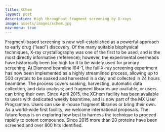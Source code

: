 ```yaml
---
title: XChem
layout: post
description: High throughput fragment screening by X-rays
image: assets/images/xchem.jpg
nav-menu: true
---
```



Fragment-based screening is now well-established as a powerful approach to early drug ("lead") discovery.  Of the many suitable biophysical techniques, X-ray crystallography was one of the first to be used, and is the most directly informative (reference);  however, the experimental overheads have historically been too high for it to be widely used for primary screening.
At Diamond beamline I04-1, the full X-ray screening experiment has now been implemented as a highly streamlined process, allowing up to 500 crystals to be soaked and harvested in a day, and collected in 24 hours beamtime.  The process covers soaking, harvesting, automatic data collection, and data analysis; and fragment libraries are available, or users can bring their own.
Since April 2015, the XChem facility has been available to users with dedicated weekly beamtime, and is now part of the MX User Programme. Users can use in-house fragment libraries or bring their own. As a world-wide first facility, we welcome international proposals.  The future focus is on exploring how best to harness the technique to proceed rapidly to potent compounds. Since 2015 more than 20 proteins have been screened and over 800 hits identified.
